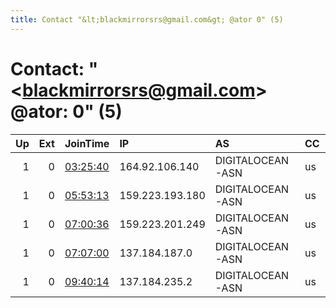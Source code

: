 ```yaml
---
title: Contact "&lt;blackmirrorsrs@gmail.com&gt; @ator 0" (5)
---
```


# Contact: "&lt;blackmirrorsrs@gmail.com&gt; @ator: 0" (5)

|   Up |   Ext | JoinTime                                                                                              | IP              | AS               | CC   |   ORp |   Dirp | OS    | Version   | Nickname       |   eFamMembers |
|-----:|------:|:------------------------------------------------------------------------------------------------------|:----------------|:-----------------|:-----|------:|-------:|:------|:----------|:---------------|--------------:|
|    1 |     0 | [03:25:40](https://nusenu.github.io/OrNetStats/w/relay/FF4DDAF3D63631192EABBC84B500A0141B345CD8.html) | 164.92.106.140  | DIGITALOCEAN-ASN | us   |  9001 |      0 | Linux | 0.4.7.13  | blackmirrorsrs |             5 |
|    1 |     0 | [05:53:13](https://nusenu.github.io/OrNetStats/w/relay/C8E94C3A81236F156A467A7DA7DDA5C5F2720F0A.html) | 159.223.193.180 | DIGITALOCEAN-ASN | us   |  9001 |      0 | Linux | 0.4.7.13  | blackmirrorsrs |             5 |
|    1 |     0 | [07:00:36](https://nusenu.github.io/OrNetStats/w/relay/15E26A2F7A92A3D0DDF1627A0BAF12290ABD1B24.html) | 159.223.201.249 | DIGITALOCEAN-ASN | us   |  9001 |      0 | Linux | 0.4.7.13  | blackmirrorsrs |             5 |
|    1 |     0 | [07:07:00](https://nusenu.github.io/OrNetStats/w/relay/51F63C3536CBAC8F936FBA79DA160FC5CD7988D8.html) | 137.184.187.0   | DIGITALOCEAN-ASN | us   |  9001 |      0 | Linux | 0.4.7.13  | blackmirrorsRS |             5 |
|    1 |     0 | [09:40:14](https://nusenu.github.io/OrNetStats/w/relay/CB9AE3A8FE23EC000279D3ADDC3BD00FB3719131.html) | 137.184.235.2   | DIGITALOCEAN-ASN | us   |  9001 |      0 | Linux | 0.4.7.13  | blackmirrorsrs |             5 |
